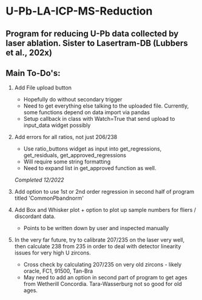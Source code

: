 # U-Pb-LA-ICP-MS-Reduction
## Program for reducing U-Pb data collected by laser ablation. Sister to Lasertram-DB (Lubbers et al., 202x)

## Main To-Do's:

1. Add File upload button

	* Hopefully do without secondary trigger
	* Need to get everything else talking to the uploaded file. Currently, some functions depend on data import via pandas
	* Setup callback in class with Watch=True that send upload to input_data widget possibly
    
2. Add errors for all ratios, not just 206/238

	* Use ratio_buttons widget as input into get_regressions, get_residuals, get_approved_regressions
	* Will require some string formatting
	* Need to expand list in get_approved function as well.
	
	*Completed 12/2022*
  
3. Add option to use 1st or 2nd order regression in second half of program titled 'CommonPbandnorm'
4. Add Box and Whisker plot + option to plot up sample numbers for fliers / discordant data.
	* Points to be written down by user and inspected manually

5. In the very far future, try to calibrate 207/235 on the laser very well, then calculate 238 from 235 in order to deal with detector linearity issues for very high U zircons.
	* Cross check by calculating 207/235 on very old zircons - likely oracle, FC1, 91500, Tan-Bra
	* May need to add an option in second part of program to get ages from Wetherill Concordia. Tara-Wasserburg not so good for old ages.
